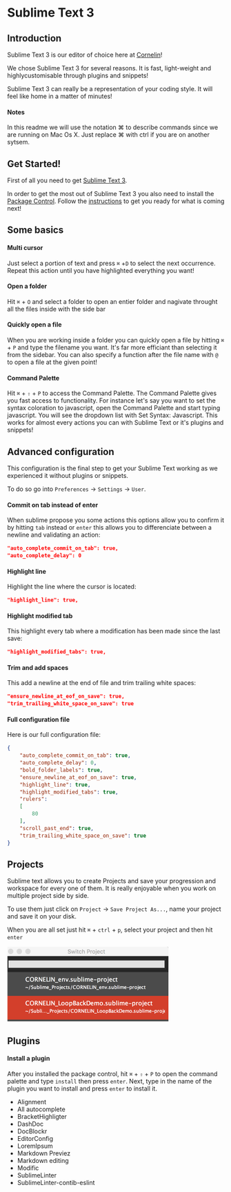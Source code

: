 # Sublime Text 3

## Introduction

Sublime Text 3 is our editor of choice here at [Cornelin]!

We chose Sublime Text 3 for several reasons. It is fast, light-weight and highlycustomisable through plugins and snippets!

Sublime Text 3 can really be a representation of your coding style. It will feel like home in a matter of minutes!

#### Notes

In this readme we will use the notation ⌘ to describe commands since we are running on Mac Os X. Just replace ⌘ with ctrl if you are on another sytsem.

## Get Started!

First of all you need to get [Sublime Text 3].

In order to get the most out of Sublime Text 3 you also need to install the [Package Control]. Follow the [instructions] to get you ready for what is coming next!

## Some basics

#### Multi cursor

Just select a portion of text and press `⌘` +`D` to select the next occurrence. Repeat this action until you have highlighted everything you want!

#### Open a folder

Hit `⌘` + `O` and select a folder to open an entier folder and nagivate throught all the files inside with the side bar

#### Quickly open a file

When you are working inside a folder you can quickly open a file by hitting `⌘` + `P` and type the filename you want. It's far more efficiant than selecting it from the sidebar. You can also specify a function after the file name with `@` to open a file at the given point!

#### Command Palette

Hit `⌘` + `⇧` + `P` to access the Command Palette. The Command Palette gives you fast access to functionality. For instance let's say you want to set the syntax coloration to javascript, open the Command Palette and start typing javascript. You will see the dropdown list with Set Syntax: Javascript. This works for almost every actions you can with Sublime Text or it's plugins and snippets!

## Advanced configuration

This configuration is the final step to get your Sublime Text working as we experienced it without plugins or snippets.

To do so go into `Preferences` -> `Settings` -> `User`.

#### Commit on tab instead of enter
When sublime propose you some actions this options allow you to confirm it by hitting `tab` instead or `enter` this allows you to differenciate between a newline and validating an action:

```json
"auto_complete_commit_on_tab": true,
"auto_complete_delay": 0
```

#### Highlight line
Highlight the line where the cursor is located:

``` json
"highlight_line": true,
```

#### Highlight modified tab
This highlight every tab where a modification has been made since the last save:

``` json
"highlight_modified_tabs": true,
```

#### Trim and add spaces
This add a newline at the end of file and trim trailing white spaces:

``` json
"ensure_newline_at_eof_on_save": true,
"trim_trailing_white_space_on_save": true
```

#### Full configuration file
Here is our full configuration file:
``` json
{
    "auto_complete_commit_on_tab": true,
    "auto_complete_delay": 0,
    "bold_folder_labels": true,
    "ensure_newline_at_eof_on_save": true,
    "highlight_line": true,
    "highlight_modified_tabs": true,
    "rulers":
    [
        80
    ],
    "scroll_past_end": true,
    "trim_trailing_white_space_on_save": true
}
```

## Projects

Sublime text allows you to create Projects and save your progression and workspace for every one of them. It is really enjoyable when you work on multiple project side by side.

To use them just click on `Project` -> `Save Project As...`, name your project and save it on your disk.

When you are all set just hit `⌘` + `ctrl` + `p`, select your project and then hit `enter`

![img_project]

## Plugins

#### Install a plugin
After you installed the package control, hit `⌘` + `⇧` + `P` to open the command palette and type `install` then press `enter`. Next, type in the name of the plugin you want to install and press `enter` to install it.

- Alignment
- All autocomplete
- BracketHighligter
- DashDoc
- DocBlockr
- EditorConfig
- LoremIpsum
- Markdown Previez
- Markdown editing
- Modific
- SublimeLinter
- SublimeLinter-contib-eslint

[Cornelin]:https://github.com/Cornelin
[Sublime Text 3]:http://www.sublimetext.com/3
[Package Control]:https://packagecontrol.io/
[instructions]:https://packagecontrol.io/installation
[img_project]:https://github.com/Cornelin/Env/blob/master/img/project.png
